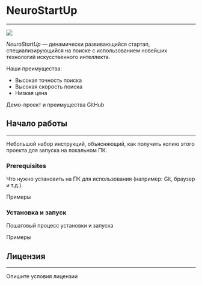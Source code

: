 # NeuroStartUp
___
![](logo.png)

*NeuroStartUp* — динамически развивающийся стартап, специализирующийся на поиске с использованием новейших технологий искусственного интеллекта.

Наши преимущества:
* Высокая точность поиска
* Высокая скорость поиска
* Низкая цена

Демо-проект и преимущества GitHub
## Начало работы
___
Небольшой набор инструкций, объясняющий, как получить копию этого проекта для запуска на локальном ПК.

### Prerequisites
Что нужно установить на ПК для использования (например: Git, браузер и т.д.).

Примеры

### Установка и запуск
Пошаговый процесс установки и запуска

Примеры

## Лицензия
___
Опишите условия лицензии
